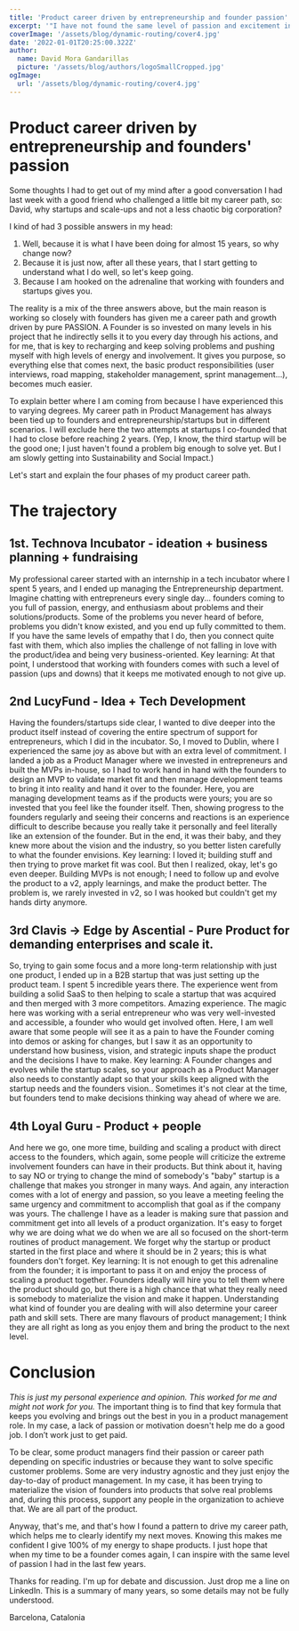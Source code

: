 ```yaml
---
title: 'Product career driven by entrepreneurship and founder passion'
excerpt: '"I have not found the same level of passion and excitement in shaping products as I have when working with startups and founders. Many years ago, I chose a career path that I am truly proud of"'
coverImage: '/assets/blog/dynamic-routing/cover4.jpg'
date: '2022-01-01T20:25:00.322Z'
author:
  name: David Mora Gandarillas
  picture: '/assets/blog/authors/logoSmallCropped.jpg'
ogImage:
  url: '/assets/blog/dynamic-routing/cover4.jpg'
---
```

# Product career driven by entrepreneurship and founders' passion

Some thoughts I had to get out of my mind after a good conversation I had last week with a good friend who challenged a little bit my career path, so: David, why startups and scale-ups and not a less chaotic big corporation?

I kind of had 3 possible answers in my head:

1. Well, because it is what I have been doing for almost 15 years, so why change now?
2. Because it is just now, after all these years, that I start getting to understand what I do well, so let's keep going.
3. Because I am hooked on the adrenaline that working with founders and startups gives you.

The reality is a mix of the three answers above, but the main reason is working so closely with founders has given me a career path and growth driven by pure PASSION. A Founder is so invested on many levels in his project that he indirectly sells it to you every day through his actions, and for me, that is key to recharging and keep solving problems and pushing myself with high levels of energy and involvement. It gives you purpose, so everything else that comes next, the basic product responsibilities (user interviews, road mapping, stakeholder management, sprint management…), becomes much easier.

To explain better where I am coming from because I have experienced this to varying degrees. My career path in Product Management has always been tied up to founders and entrepreneurship/startups but in different scenarios. I will exclude here the two attempts at startups I co-founded that I had to close before reaching 2 years. (Yep, I know, the third startup will be the good one; I just haven't found a problem big enough to solve yet. But I am slowly getting into Sustainability and Social Impact.)

Let's start and explain the four phases of my product career path.

# The trajectory

## 1st. Technova Incubator - ideation + business planning + fundraising

My professional career started with an internship in a tech incubator where I spent 5 years, and I ended up managing the Entrepreneurship department. Imagine chatting with entrepreneurs every single day... founders coming to you full of passion, energy, and enthusiasm about problems and their solutions/products. Some of the problems you never heard of before, problems you didn't know existed, and you end up fully committed to them. If you have the same levels of empathy that I do, then you connect quite fast with them, which also implies the challenge of not falling in love with the product/idea and being very business-oriented. Key learning: At that point, I understood that working with founders comes with such a level of passion (ups and downs) that it keeps me motivated enough to not give up.

## 2nd LucyFund - Idea + Tech Development

Having the founders/startups side clear, I wanted to dive deeper into the product itself instead of covering the entire spectrum of support for entrepreneurs, which I did in the incubator. So, I moved to Dublin, where I experienced the same joy as above but with an extra level of commitment. I landed a job as a Product Manager where we invested in entrepreneurs and built the MVPs in-house, so I had to work hand in hand with the founders to design an MVP to validate market fit and then manage development teams to bring it into reality and hand it over to the founder. Here, you are managing development teams as if the products were yours; you are so invested that you feel like the founder itself. Then, showing progress to the founders regularly and seeing their concerns and reactions is an experience difficult to describe because you really take it personally and feel literally like an extension of the founder. But in the end, it was their baby, and they knew more about the vision and the industry, so you better listen carefully
 to what the founder envisions. Key learning: I loved it; building stuff and then trying to prove market fit was cool. But then I realized, okay, let's go even deeper. Building MVPs is not enough; I need to follow up and evolve the product to a v2, apply learnings, and make the product better. The problem is, we rarely invested in v2, so I was hooked but couldn't get my hands dirty anymore.

## 3rd Clavis -> Edge by Ascential - Pure Product for demanding enterprises and scale it.

So, trying to gain some focus and a more long-term relationship with just one product, I ended up in a B2B startup that was just setting up the product team. I spent 5 incredible years there. The experience went from building a solid SaaS to then helping to scale a startup that was acquired and then merged with 3 more competitors. Amazing experience. The magic here was working with a serial entrepreneur who was very well-invested and accessible, a founder who would get involved often. Here, I am well aware that some people will see it as a pain to have the Founder coming into demos or asking for changes, but I saw it as an opportunity to understand how business, vision, and strategic inputs shape the product and the decisions I have to make. Key learning: A Founder changes and evolves while the startup scales, so your approach as a Product Manager also needs to constantly adapt so that your skills keep aligned with the startup needs and the founders vision.. Sometimes it's not clear at the time, but founders tend to make decisions thinking way ahead of where we are. 

## 4th Loyal Guru - Product + people

And here we go, one more time, building and scaling a product with direct access to the founders, which again, some people will criticize the extreme involvement founders can have in their products. But think about it, having to say NO or trying to change the mind of somebody's "baby" startup is a challenge that makes you stronger in many ways. And again, any interaction comes with a lot of energy and passion, so you leave a meeting feeling the same urgency and commitment to accomplish that goal as if the company was yours. The challenge I have as a leader is making sure that passion and commitment get into all levels of a product organization. It's easy to forget why we are doing what we do when we are all so focused on the short-term routines of product management. We forget why the startup or product started in the first place and where it should be in 2 years; this is what founders don't forget. Key learning: It is not enough to get this adrenaline from the founder; it is important to pass it on and enjoy the process of scaling a product together. Founders ideally will hire you to tell them where the product should go, but there is a high chance that what they really need is somebody to materialize the vision and make it happen. Understanding what kind of founder you are dealing with will also determine your career path and skill sets. There are many flavours of product management; I think they are all right as long as you enjoy them and bring the product to the next level.

# Conclusion

*This is just my personal experience and opinion. This worked for me and might not work for you.* The important thing is to find that key formula that keeps you evolving and brings out the best in you in a product management role. In my case, a lack of passion or motivation doesn't help me do a good job. I don’t work just to get paid.

To be clear, some product managers find their passion or career path depending on specific industries or because they want to solve specific customer problems. Some are very industry agnostic and they just enjoy the day-to-day of product management. In my case, it has been trying to materialize the vision of founders into products that solve real problems and, during this process, support any people in the organization to achieve that. We are all part of the product.

Anyway, that's me, and that's how I found a pattern to drive my career path, which helps me to clearly identify my next moves. Knowing this makes me confident I give 100% of my energy to shape products. I just hope that when my time to be a founder comes again, I can inspire with the same level of passion I had in the last few years.

Thanks for reading. I'm up for debate and discussion. Just drop me a line on LinkedIn. This is a summary of many years, so some details may not be fully understood.


Barcelona, Catalonia
